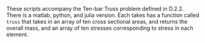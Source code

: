 These scripts accompany the Ten-bar Truss problem defined in D.2.2.  There is a matlab, python, and julia version.  Each takes has a function called `truss` that takes in an array of ten cross sectional areas, and returns the overall mass, and an array of ten stresses corresponding to stress in each element.
